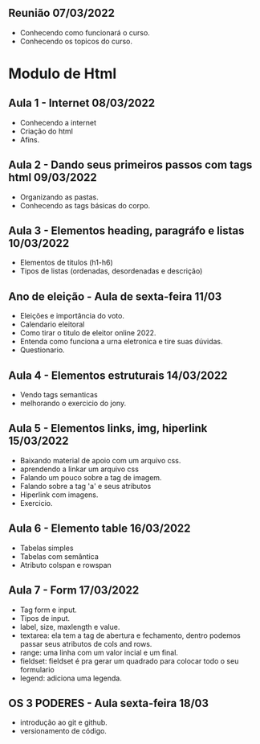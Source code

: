 ## Reunião  07/03/2022 

- Conhecendo como funcionará o curso.
- Conhecendo os topicos do curso.

# Modulo de Html

## Aula 1 - Internet  08/03/2022

- Conhecendo a internet
- Criação do html
- Afins.

## Aula 2 - Dando seus primeiros passos com tags html  09/03/2022

- Organizando as pastas.
- Conhecendo as tags básicas do corpo.

## Aula 3 - Elementos heading, paragráfo e listas  10/03/2022

- Elementos de titulos (h1-h6)
- Tipos de listas (ordenadas, desordenadas e descrição)

## Ano de eleição - Aula de sexta-feira 11/03 

- Eleições e importância do voto.
- Calendario eleitoral
- Como tirar o titulo de eleitor online 2022.
- Entenda como funciona a urna eletronica e tire suas dúvidas.
- Questionario. 

## Aula 4 - Elementos estruturais 14/03/2022

- Vendo tags semanticas
- melhorando o exercicio do jony.

## Aula 5 - Elementos links, img, hiperlink 15/03/2022

- Baixando material de apoio com um arquivo css.
- aprendendo a linkar um arquivo css
- Falando um pouco sobre a tag de imagem.
- Falando sobre a tag 'a' e seus atributos
- Hiperlink com imagens.
- Exercicio.

## Aula 6 - Elemento table 16/03/2022

- Tabelas simples
- Tabelas com semântica
- Atributo colspan e rowspan

## Aula 7 - Form 17/03/2022 

- Tag form e input.
- Tipos de input.
- label, size, maxlength e value.
- textarea: ela tem a tag de abertura e fechamento, dentro podemos passar seus atributos de cols and rows.
- range: uma linha com um valor incial e um final.
- fieldset: fieldset é pra gerar um quadrado para colocar todo o seu formulario 
- legend: adiciona uma legenda.

 ## OS 3 PODERES - Aula sexta-feira 18/03

- introdução ao git e github. 
- versionamento de código.

